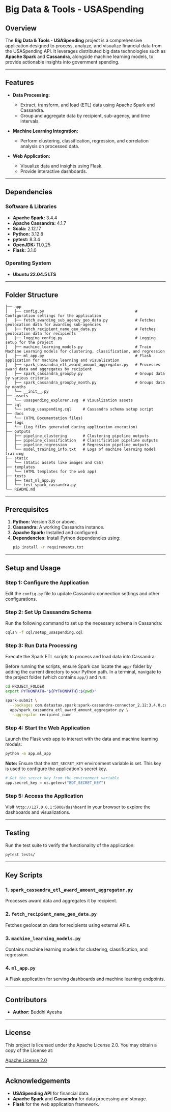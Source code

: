 # Big Data & Tools - USASpending

## Overview
The **Big Data & Tools - USASpending** project is a comprehensive application designed to process, analyze, and visualize financial data from the USASpending API. It leverages distributed big data technologies such as **Apache Spark** and **Cassandra**, alongside machine learning models, to provide actionable insights into government spending.

---

## Features
- **Data Processing:** 
  - Extract, transform, and load (ETL) data using Apache Spark and Cassandra.
  - Group and aggregate data by recipient, sub-agency, and time intervals.

- **Machine Learning Integration:**
  - Perform clustering, classification, regression, and correlation analysis on processed data.

- **Web Application:**
  - Visualize data and insights using Flask.
  - Provide interactive dashboards.

---

## Dependencies

### Software & Libraries
- **Apache Spark:** 3.4.4  
- **Apache Cassandra:** 4.1.7  
- **Scala:** 2.12.17  
- **Python:** 3.12.8  
- **pytest:** 8.3.4  
- **OpenJDK:** 11.0.25  
- **Flask:** 3.1.0  

### Operating System
- **Ubuntu 22.04.5 LTS**  

---

## Folder Structure

```
├── app
│   ├── config.py                                        # Configuration settings for the application
│   ├── fetch_awarding_sub_agency_geo_data.py            # Fetches geolocation data for awarding sub-agencies
│   ├── fetch_recipient_name_geo_data.py                 # Fetches geolocation data for recipients
│   ├── logging_config.py                                # Logging setup for the project
│   ├── machine_learning_models.py                       # Train Machine Learning models for clustering, classification, and regression
│   ├── ml_app.py                                        # Flask application for machine learning and visualization
│   ├── spark_cassandra_etl_award_amount_aggregator.py   # Processes award data and aggregates by recipient
│   ├── spark_cassandra_groupby.py                       # Groups data by various criteria
│   ├── spark_cassandra_groupby_month.py                 # Groups data by months
│   └── __init__.py
├── assets
│   └── usaspending_explorer.svg  # Visualization assets
├── cql
│   └── setup_usaspending.cql     # Cassandra schema setup script
├── docs
│   └── (HTML Documentation files)
├── logs
│   └── (Log files generated during application execution)
├── outputs
│   ├── pipeline_clustering       # Clustering pipeline outputs
│   ├── pipeline_classification   # Classification pipeline outputs
│   ├── pipeline_regression       # Regression pipeline outputs
│   └── model_training_info.txt   # Logs of machine learning model training
├── static
│   └── (Static assets like images and CSS)
├── templates
│   └── (HTML templates for the web app)
├── tests
│   ├── test_ml_app.py
│   └── test_spark_cassandra.py
└── README.md
```

---

## Prerequisites

1. **Python:** Version 3.8 or above.
2. **Cassandra:** A working Cassandra instance.
3. **Apache Spark:** Installed and configured.
4. **Dependencies:** Install Python dependencies using:
   ```bash
   pip install -r requirements.txt
   ```

---

## Setup and Usage

### Step 1: Configure the Application
Edit the `config.py` file to update Cassandra connection settings and other configurations.

### Step 2: Set Up Cassandra Schema
Run the following command to set up the necessary schema in Cassandra:
```bash
cqlsh -f cql/setup_usaspending.cql
```

### Step 3: Run Data Processing
Execute the Spark ETL scripts to process and load data into Cassandra:

Before running the scripts, ensure Spark can locate the `app/` folder by adding the current directory to your Python path. In a terminal, navigate to the project folder (which contains `app/`) and run:

```bash
cd PROJECT_FOLDER
export PYTHONPATH="${PYTHONPATH}:$(pwd)"
```

```bash
spark-submit \
  --packages com.datastax.spark:spark-cassandra-connector_2.12:3.4.0,com.github.jnr:jnr-posix:3.1.20 \
  app/spark_cassandra_etl_award_amount_aggregator.py \
  --aggregator recipient_name
```

### Step 4: Start the Web Application
Launch the Flask web app to interact with the data and machine learning models:
```bash
python -m app.ml_app
```

**Note:** Ensure that the `BDT_SECRET_KEY` environment variable is set. This key is used to configure the application's secret key.
```python
# Get the secret key from the environment variable
app.secret_key = os.getenv("BDT_SECRET_KEY")
```

### Step 5: Access the Application
Visit `http://127.0.0.1:5000/dashboard` in your browser to explore the dashboards and visualizations.

---

## Testing
Run the test suite to verify the functionality of the application:
```bash
pytest tests/
```

---

## Key Scripts

### 1. `spark_cassandra_etl_award_amount_aggregator.py`
Processes award data and aggregates it by recipient.

### 2. `fetch_recipient_name_geo_data.py`
Fetches geolocation data for recipients using external APIs.

### 3. `machine_learning_models.py`
Contains machine learning models for clustering, classification, and regression.

### 4. `ml_app.py`
A Flask application for serving dashboards and machine learning endpoints.

---

## Contributors
- **Author:** Buddhi Ayesha

---

## License

This project is licensed under the Apache License 2.0. You may obtain a copy of the License at:

[Apache License 2.0](https://www.apache.org/licenses/LICENSE-2.0)

---

## Acknowledgements
- **USASpending API** for financial data.
- **Apache Spark** and **Cassandra** for data processing and storage.
- **Flask** for the web application framework.